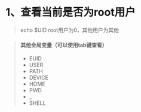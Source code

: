 # 1、查看当前是否为root用户

> echo $UID        root用户为0，其他用户为其他

> #### 其他全局变量（可以使用tab键查看）
>
> - EUID
> - USER
> - PATH
> - DEVICE
> - HOME
> - PWD
> - _
> - SHELL